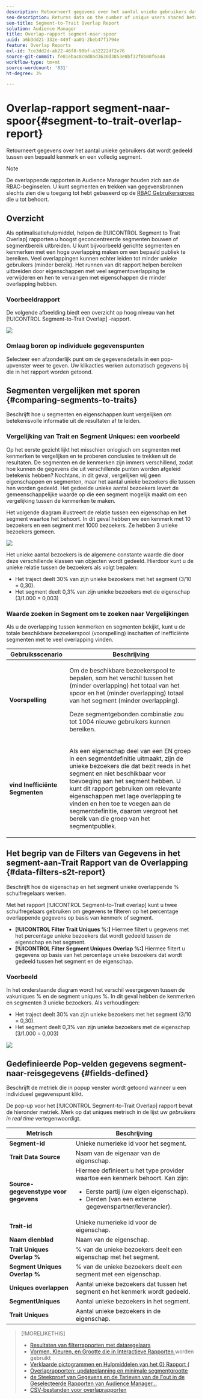 ```yaml
---
description: Retourneert gegevens over het aantal unieke gebruikers dat wordt gedeeld tussen een bepaald kenmerk en een volledig segment.
seo-description: Returns data on the number of unique users shared between a particular trait and an entire segment.
seo-title: Segment-to-Trait Overlap Report
solution: Audience Manager
title: Overlap-rapport segment-naar-spoor
uuid: a6b3dd21-332e-449f-aa01-2beb47f1794e
feature: Overlap Reports
exl-id: 7ce3dd2d-ab22-46f8-90bf-a32222df2e76
source-git-commit: fe01ebac8c0d0ad3630d3853e0bf32f0b00f6a44
workflow-type: tm+mt
source-wordcount: '831'
ht-degree: 3%

---
```


# Overlap-rapport segment-naar-spoor{#segment-to-trait-overlap-report}

Retourneert gegevens over het aantal unieke gebruikers dat wordt gedeeld tussen een bepaald kenmerk en een volledig segment.

>[!NOTE]
>
>De overlappende rapporten in Audience Manager houden zich aan de RBAC-beginselen. U kunt segmenten en trekken van gegevensbronnen slechts zien die u toegang tot hebt gebaseerd op de [ RBAC Gebruikersgroep ](/help/using/features/administration/administration-overview.md) die u tot behoort.

<!-- 

c_segment_trait_overlap.xml

 -->

## Overzicht

Als optimalisatiehulpmiddel, helpen de [!UICONTROL Segment to Trait Overlap] rapporten u hoogst geconcentreerde segmenten bouwen of segmentbereik uitbreiden. U kunt bijvoorbeeld gerichte segmenten en kenmerken met een hoge overlapping maken om een bepaald publiek te bereiken. Veel overlappingen kunnen echter leiden tot minder unieke gebruikers (minder bereik). Het runnen van dit rapport helpen bereiken uitbreiden door eigenschappen met veel segmentoverlapping te verwijderen en hen te vervangen met eigenschappen die minder overlapping hebben.

### Voorbeeldrapport

De volgende afbeelding biedt een overzicht op hoog niveau van het [!UICONTROL Segment-to-Trait Overlap] -rapport.

![](assets/segment-to-trait-overlap.png)

### Omlaag boren op individuele gegevenspunten

Selecteer een afzonderlijk punt om de gegevensdetails in een pop-upvenster weer te geven. Uw klikacties werken automatisch gegevens bij die in het rapport worden getoond.

## Segmenten vergelijken met sporen {#comparing-segments-to-traits}

Beschrijft hoe u segmenten en eigenschappen kunt vergelijken om betekenisvolle informatie uit de resultaten af te leiden.

<!-- 

c_compare_s2t.xml

 -->

### Vergelijking van Trait en Segment Uniques: een voorbeeld

Op het eerste gezicht lijkt het misschien onlogisch om segmenten met kenmerken te vergelijken en te proberen conclusies te trekken uit de resultaten. De segmenten en de kenmerken zijn immers verschillend, zodat hoe kunnen de gegevens die uit verschillende punten worden afgeleid betekenis hebben? Nochtans, in dit geval, vergelijken wij geen eigenschappen en segmenten, maar het aantal unieke bezoekers die tussen hen worden gedeeld. Het gedeelde unieke aantal bezoekers levert de gemeenschappelijke waarde op die een segment mogelijk maakt om een vergelijking tussen de kenmerken te maken.

Het volgende diagram illustreert de relatie tussen een eigenschap en het segment waartoe het behoort. In dit geval hebben we een kenmerk met 10 bezoekers en een segment met 1000 bezoekers. Ze hebben 3 unieke bezoekers gemeen.

![](assets/s2t.png)

Het unieke aantal bezoekers is de algemene constante waarde die door deze verschillende klassen van objecten wordt gedeeld. Hierdoor kunt u de unieke relatie tussen de bezoekers als volgt bepalen:

* Het traject deelt 30% van zijn unieke bezoekers met het segment (3/10 = 0,30).
* Het segment deelt 0,3% van zijn unieke bezoekers met de eigenschap (3/1.000 = 0,003)

### Waarde zoeken in Segment om te zoeken naar Vergelijkingen

Als u de overlapping tussen kenmerken en segmenten bekijkt, kunt u de totale beschikbare bezoekerspool (voorspelling) inschatten of inefficiënte segmenten met te veel overlapping vinden.

<table id="table_5B211EF95216426299EB20253A5A9C1B"> 
 <thead> 
  <tr> 
   <th colname="col1" class="entry"> Gebruiksscenario </th> 
   <th colname="col2" class="entry"> Beschrijving </th> 
  </tr>
 </thead>
 <tbody> 
  <tr> 
   <td colname="col1"><b> Voorspelling </b> </td> 
   <td colname="col2"> <p>Om de beschikbare bezoekerspool te bepalen, som het verschil tussen het (minder overlapping) het totaal van het spoor en het (minder overlapping) totaal van het segment (minder overlapping). </p> <p>Deze segmentgebonden combinatie zou tot 1004 nieuwe gebruikers kunnen bereiken. </p> </td> 
  </tr> 
  <tr> 
   <td colname="col1"><b> vind Inefficiënte Segmenten </b> </td> 
   <td colname="col2"> <p>Als een eigenschap deel van een <span class="wintitle"> EN </span> groep in een segmentdefinitie uitmaakt, zijn de unieke bezoekers die dat bezit reeds in het segment en niet beschikbaar voor toevoeging aan het segment hebben. U kunt dit rapport gebruiken om relevante eigenschappen met lage overlapping te vinden en hen toe te voegen aan de segmentdefinitie, daarom vergroot het bereik van die groep van het segmentpubliek. </p> </td> 
  </tr> 
 </tbody> 
</table>

## Het begrip van de Filters van Gegevens in het segment-aan-Trait Rapport van de Overlapping {#data-filters-s2t-report}

Beschrijft hoe de eigenschap en het segment unieke overlappende % schuifregelaars werken.

<!-- 

r_s2t_sliders.xml

 -->

Met het rapport [!UICONTROL Segment-to-Trait overlap] kunt u twee schuifregelaars gebruiken om gegevens te filteren op het percentage overlappende gegevens op basis van kenmerk of segment.

* **[!UICONTROL Filter Trait Uniques %:]** Hiermee filtert u gegevens met het percentage unieke bezoekers dat wordt gedeeld tussen de eigenschap en het segment.
* **[!UICONTROL Filter Segment Uniques Overlap %:]** Hiermee filtert u gegevens op basis van het percentage unieke bezoekers dat wordt gedeeld tussen het segment en de eigenschap.

### Voorbeeld

In het onderstaande diagram wordt het verschil weergegeven tussen de vakuniques % en de segment uniques %. In dit geval hebben de kenmerken en segmenten 3 unieke bezoekers. Als verhoudingen:

* Het traject deelt 30% van zijn unieke bezoekers met het segment (3/10 = 0,30).
* Het segment deelt 0,3% van zijn unieke bezoekers met de eigenschap (3/1.000 = 0,003)

![](assets/s2t.png)

## Gedefinieerde Pop-velden gegevens segment-naar-reisgegevens {#fields-defined}

Beschrijft de metriek die in popup venster wordt getoond wanneer u een individueel gegevenspunt klikt.

<!-- 

r_s2t_data_pop.xml

 -->

De pop-up voor het [!UICONTROL Segment-to-Trait Overlap] rapport bevat de hieronder metriek. Merk op dat uniques metrisch in de lijst uw *gebruikers in real time* vertegenwoordigt.

<table id="table_4AF72754276242FFB11543635B43AD90"> 
 <thead> 
  <tr> 
   <th colname="col1" class="entry"> Metrisch </th> 
   <th colname="col2" class="entry"> Beschrijving </th> 
  </tr>
 </thead>
 <tbody> 
  <tr> 
   <td colname="col1"><b><span class="wintitle"> Segment-id </span></b> </td> 
   <td colname="col2"> Unieke numerieke id voor het segment. </td> 
  </tr> 
  <tr> 
   <td colname="col1"><b><span class="wintitle"> Trait Data Source </span></b> </td> 
   <td colname="col2"> Naam van de eigenaar van de eigenschap. </td> 
  </tr> 
  <tr> 
   <td colname="col1"><b><span class="wintitle"> Source-gegevenstype voor gegevens </span></b> </td> 
   <td colname="col2">Hiermee definieert u het type provider waartoe een kenmerk behoort. Kan zijn: 
    <ul id="ul_0477C04A33FD4F5D998B98984E6554D3"> 
     <li id="li_50FCA48EDB5843AB8FB6C34ED2C0067D">Eerste partij (uw eigen eigenschap). </li> 
     <li id="li_4F6148EDAEFE43FA8D505944E9FE3855">Derden (van een externe gegevenspartner/leverancier). </li> 
    </ul> </td> 
  </tr> 
  <tr> 
   <td colname="col1"><b><span class="wintitle"> Trait-id </span></b> </td> 
   <td colname="col2"> Unieke numerieke id voor de eigenschap. </td> 
  </tr> 
  <tr> 
   <td colname="col1"><b><span class="wintitle"> Naam dienblad </span></b> </td> 
   <td colname="col2"> Naam van de eigenschap. </td> 
  </tr> 
  <tr> 
   <td colname="col1"><b><span class="wintitle"> Trait Uniques Overlap % </span></b> </td> 
   <td colname="col2"> % van de unieke bezoekers deelt een eigenschap met het segment. </td> 
  </tr> 
  <tr> 
   <td colname="col1"><b><span class="wintitle"> Segment Uniques Overlap % </span></b> </td> 
   <td colname="col2"> % van de unieke bezoekers deelt een segment met een eigenschap. </td> 
  </tr> 
  <tr> 
   <td colname="col1"><b><span class="wintitle"> Uniques overlappen </span></b> </td> 
   <td colname="col2"> Aantal unieke bezoekers dat tussen het segment en het kenmerk wordt gedeeld. </td> 
  </tr> 
  <tr> 
   <td colname="col1"><b><span class="wintitle"> SegmentUniques </span></b> </td> 
   <td colname="col2"> Aantal unieke bezoekers in het segment. </td> 
  </tr> 
  <tr> 
   <td colname="col1"><b><span class="wintitle"> Trait Uniques </span></b> </td> 
   <td colname="col2"> Aantal unieke bezoekers in de eigenschap. </td> 
  </tr> 
 </tbody> 
</table>

>[!MORELIKETHIS]
>
>* [Resultaten van filterrapporten met dataregelaars](../../reporting/dynamic-reports/data-sliders.md)
>* [ Vormen, Kleuren, en Grootte die in Interactieve Rapporten ](../../reporting/dynamic-reports/interactive-report-technology.md#shapes-colors-sizes) worden gebruikt
>* [ Verklaarde pictogrammen en Hulpmiddelen van het 0&rbrace; Rapport &lbrace;](../../reporting/dynamic-reports/interactive-report-technology.md#icons-tools-explained)
>* [Overlaprapporten: updateplanning en minimale segmentgrootte](../../reporting/dynamic-reports/overlap-minimum-segment-size.md)
>* [ de Steekproef van Gegevens en de Tarieven van de Fout in de Geselecteerde Rapporten van Audience Manager... ](../../reporting/report-sampling.md)
>* [CSV-bestanden voor overlaprapporten](../../reporting/dynamic-reports/overlap-csv-files.md)
